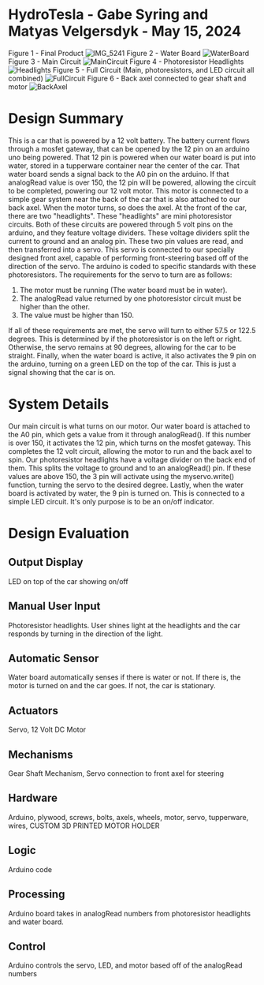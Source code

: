 # HydroTesla - Gabe Syring and Matyas Velgersdyk - May 15, 2024
Figure 1 - Final Product
![IMG_5241](https://github.com/whatdousmean/Matyas-and-Gabe-HydroTesla/assets/124313095/b9e69c82-e9d5-4cff-80aa-5952a6ff592d)
Figure 2 - Water Board
![WaterBoard](https://github.com/whatdousmean/Matyas-and-Gabe-HydroTesla/assets/124313095/bc03661d-4047-47e4-8a66-93835cf0833f)
Figure 3 - Main Circuit
![MainCircuit](https://github.com/whatdousmean/Matyas-and-Gabe-HydroTesla/assets/124313095/8798b343-7cd8-4ad8-b4d7-1bc820f9bf86)
Figure 4 - Photoresistor Headlights
![Headlights](https://github.com/whatdousmean/Matyas-and-Gabe-HydroTesla/assets/124313095/af2474e2-ecc5-4e60-a223-979f37a226f8)
Figure 5 - Full Circuit (Main, photoresistors, and LED circuit all combined)
![FullCircuit](https://github.com/whatdousmean/Matyas-and-Gabe-HydroTesla/assets/124313095/137b6068-840f-49b9-bed1-4b703bb3d5b0)
Figure 6 - Back axel connected to gear shaft and motor
![BackAxel](https://github.com/whatdousmean/Matyas-and-Gabe-HydroTesla/assets/124313095/ebf99a09-a12d-4d8c-b8da-a3308f73a85e)

# Design Summary
This is a car that is powered by a 12 volt battery. The battery current flows through a mosfet gateway, that can be opened by the 12 pin on an arduino uno being powered. That 12 pin is powered when our water board is put into water, stored in a tupperware container near the center of the car. That water board sends a signal back to the A0 pin on the arduino. If that analogRead value is over 150, the 12 pin will be powered, allowing the circuit to be completed, powering our 12 volt motor. This motor is connected to a simple gear system near the back of the car that is also attached to our back axel. When the motor turns, so does the axel. At the front of the car, there are two "headlights". These "headlights" are mini photoresistor circuits. Both of these circuits are powered through 5 volt pins on the arduino, and they feature voltage dividers. These voltage dividers split the current to ground and an analog pin. These two pin values are read, and then transferred into a servo. This servo is connected to our specially designed front axel, capable of performing front-steering based off of the direction of the servo. The arduino is coded to specific standards with these photoresistors. The requirements for the servo to turn are as follows: 
1) The motor must be running (The water board must be in water).
2) The analogRead value returned by one photoresistor circuit must be higher than the other.
3) The value must be higher than 150.

If all of these requirements are met, the servo will turn to either 57.5 or 122.5 degrees. This is determined by if the photoresistor is on the left or right. Otherwise, the servo remains at 90 degrees, allowing for the car to be straight. Finally, when the water board is active, it also activates the 9 pin on the arduino, turning on a green LED on the top of the car. This is just a signal showing that the car is on.

# System Details
Our main circuit is what turns on our motor. Our water board is attached to the A0 pin, which gets a value from it through analogRead(). If this number is over 150, it activates the 12 pin, which turns on the mosfet gateway. This completes the 12 volt circuit, allowing the motor to run and the back axel to spin. Our photoresistor headlights have a voltage divider on the back end of them. This splits the voltage to ground and to an analogRead() pin. If these values are above 150, the 3 pin will activate using the myservo.write() function, turning the servo to the desired degree. Lastly, when the water board is activated by water, the 9 pin is turned on. This is connected to a simple LED circuit. It's only purpose is to be an on/off indicator.

# Design Evaluation
  ## Output Display 
  LED on top of the car showing on/off
  ## Manual User Input 
  Photoresistor headlights. User shines light at the headlights and the car responds by turning in the direction of the light.
  ## Automatic Sensor 
  Water board automatically senses if there is water or not. If there is, the motor is turned on and the car goes. If not, the car is stationary.
  ## Actuators 
  Servo, 12 Volt DC Motor
  ## Mechanisms 
  Gear Shaft Mechanism, Servo connection to front axel for steering
  ## Hardware 
  Arduino, plywood, screws, bolts, axels, wheels, motor, servo, tupperware, wires, CUSTOM 3D PRINTED MOTOR HOLDER
  ## Logic 
  Arduino code
  ## Processing 
  Arduino board takes in analogRead numbers from photoresistor headlights and water board.
  ## Control 
  Arduino controls the servo, LED, and motor based off of the analogRead numbers
  
